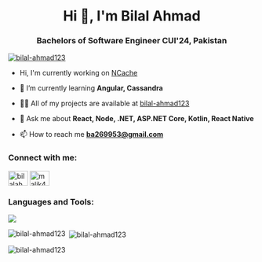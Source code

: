 <h1 align="center">Hi 👋, I'm Bilal Ahmad</h1>
<h3 align="center">Bachelors of Software Engineer CUI'24, Pakistan</h3>

<p align="left"> <a href="https://github.com/ryo-ma/github-profile-trophy"><img src="https://github-profile-trophy.vercel.app/?username=bilal-ahmad123" alt="bilal-ahmad123" /></a> </p>

- Hi, I'm currently working on [NCache](https://github.com/Alachisoft/NCache)

- 🌱 I’m currently learning **Angular, Cassandra**

- 👨‍💻 All of my projects are available at [bilal-ahmad123](bilal-ahmad123)

- 💬 Ask me about **React, Node, .NET, ASP.NET Core, Kotlin, React Native**

- 📫 How to reach me **ba269953@gmail.com**

<h3 align="left">Connect with me:</h3>
<p align="left">
<a href="https://linkedin.com/in/bilalahmaddev" target="blank"><img align="center" src="https://raw.githubusercontent.com/rahuldkjain/github-profile-readme-generator/master/src/images/icons/Social/linked-in-alt.svg" alt="bilalahmaddev" height="30" width="40" /></a>
<a href="https://www.leetcode.com/malik456" target="blank"><img align="center" src="https://raw.githubusercontent.com/rahuldkjain/github-profile-readme-generator/master/src/images/icons/Social/leet-code.svg" alt="malik456" height="30" width="40" /></a>
</p>

<h3 align="left">Languages and Tools:</h3>
<p align="left">
  <a href="https://www.linkedin.com/in/wajahatii/">
    <img src="https://skillicons.dev/icons?i=html,css,js,express,nodejs,cs,cpp,c,java,py,firebase,mongodb,mysql,tensorflow,heroku,postman,fastapi,flask,dotnet,react,eclipse,git&perline=11" />
  </a>
</p>

<p><img align="left" src="https://github-readme-stats.vercel.app/api/top-langs?username=bilal-ahmad123&show_icons=true&locale=en&layout=compact" alt="bilal-ahmad123" /></p>

<p>&nbsp;<img align="center" src="https://github-readme-stats.vercel.app/api?username=bilal-ahmad123&show_icons=true&locale=en" alt="bilal-ahmad123" /></p>

<p><img align="center" src="https://github-readme-streak-stats.herokuapp.com/?user=bilal-ahmad123&" alt="bilal-ahmad123" /></p>
